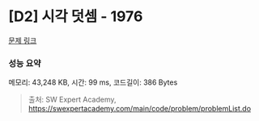 # [D2] 시각 덧셈 - 1976 

[문제 링크](https://swexpertacademy.com/main/code/problem/problemDetail.do?contestProbId=AV5PttaaAZIDFAUq) 

### 성능 요약

메모리: 43,248 KB, 시간: 99 ms, 코드길이: 386 Bytes



> 출처: SW Expert Academy, https://swexpertacademy.com/main/code/problem/problemList.do